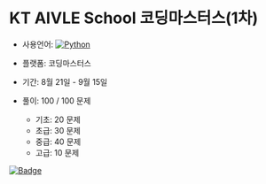 # KT AIVLE School 코딩마스터스(1차)

-   사용언어: [![Python](https://img.shields.io/badge/Python-%233776AB?style=flat&logo=python&logoColor=white)](https://www.python.org)

-   플랫폼: 코딩마스터스

-   기간: 8월 21일 - 9월 15일

-   풀이: 100 / 100 문제
    -   기초: 20 문제
    -   초급: 30 문제
    -   중급: 40 문제
    -   고급: 10 문제

[![Badge](https://github.com/NarciSource/Python-Coding-Study/assets/26417221/8898cc6e-e4ea-4248-a176-ae67059419e7)](https://www.openbadge-global.com/api/v1.0/openBadge/v2/Wallet/Public/GetAssertionShare/SXNjUjhtYkNqMWM2R2xHajRvN2VDUT09)
